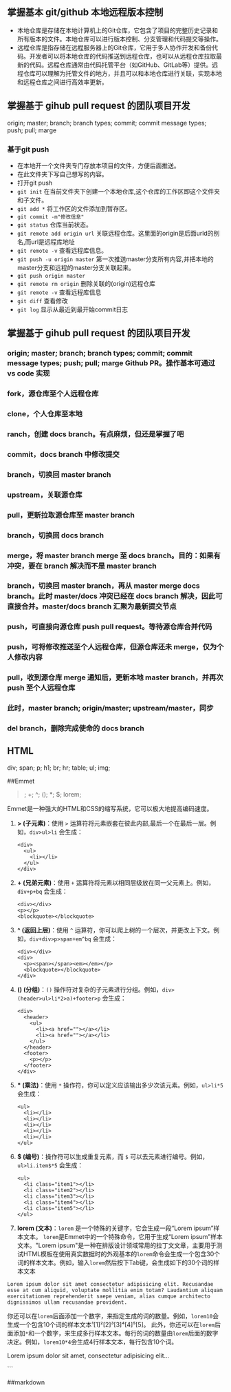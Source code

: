 ## 掌握基本 git/github 本地远程版本控制
* 本地仓库是存储在本地计算机上的Git仓库，它包含了项目的完整历史记录和所有版本的文件。本地仓库可以进行版本控制、分支管理和代码提交等操作。
* 远程仓库是指存储在远程服务器上的Git仓库，它用于多人协作开发和备份代码。开发者可以将本地仓库的代码推送到远程仓库，也可以从远程仓库拉取最新的代码。远程仓库通常由代码托管平台（如GitHub、GitLab等）提供。远程仓库可以理解为托管文件的地方，并且可以和本地仓库进行关联，实现本地和远程仓库之间进行高效率更新。
## 掌握基于 gihub pull request 的团队项目开发

 origin; master; branch; branch types; commit; commit message types;
 push; pull; marge
 ### 基于git push
- 在本地开一个文件夹专门存放本项目的文件，方便后面推送。
- 在此文件夹下写自己想写的内容。
- 打开git push
- `git init` 在当前文件夹下创建一个本地仓库,这个仓库的工作区即这个文件夹和子文件。
- `git add *` 将工作区的文件添加到暂存区。
- `git commit -m"修改信息"`
- `git status` 仓库当前状态。
- `git remote add origin url` 关联远程仓库。这里面的origin是后面urld的别名,而url是远程库地址
- `git remote -v` 查看远程库信息。
- `git push -u origin master` 第一次推送master分支所有内容,并把本地的master分支和远程的master分支关联起来。
- `git push origin master`
- `git remote rm origin` 删除关联的(origin)远程仓库 
- `git remote -v` 查看远程库信息
- `git diff` 查看修改
- `git log` 显示从最近到最开始commit日志


## 掌握基于 gihub pull request 的团队项目开发
### origin; master; branch; branch types; commit; commit message types; push; pull; marge Github PR。操作基本可通过 vs code 实现
### fork，源仓库至个人远程仓库
### clone，个人仓库至本地
### ranch，创建 docs branch。有点麻烦，但还是掌握了吧
### commit，docs branch 中修改提交
### branch，切换回 master branch
### upstream，关联源仓库
### pull，更新拉取源仓库至 master branch
### branch，切换回 docs branch
### merge，将 master branch merge 至 docs branch。目的：如果有冲突，要在 branch 解决而不是 master branch
### branch，切换回 master branch，再从 master merge docs branch。此时 master/docs 冲突已经在 docs branch 解决，因此可直接合并。master/docs branch 汇聚为最新提交节点
### push，可直接向源仓库 push pull request。等待源仓库合并代码
### push，可将修改推送至个人远程仓库，但源仓库还未 merge，仅为个人修改内容
### pull，收到源仓库 merge 通知后，更新本地 master branch，并再次 push 至个人远程仓库
### 此时，master branch; origin/master; upstream/master，同步
### del branch，删除完成使命的 docs branch

## HTML

div; span; p; h1; br; hr; table; ul; img;

##Emmet

>; +; ^; (); *; $; lorem;


Emmet是一种强大的HTML和CSS的缩写系统，它可以极大地提高编码速度。

1. **> (子元素)**：使用 `>` 运算符将元素嵌套在彼此内部,最后一个在最后一层。例如，`div>ul>li` 会生成：
    ```
    <div>
      <ul>
        <li></li>
      </ul>
    </div>
    ```
2. **+ (兄弟元素)**：使用 `+` 运算符将元素以相同层级放在同一父元素上。例如，`div+p+bq` 会生成：
    ```
    <div></div>
    <p></p>
    <blockquote></blockquote>
    ```
3. **^ (返回上层)**：使用 `^` 运算符，你可以爬上树的一个层次，并更改上下文。例如，`div+div>p>span+em^bq` 会生成：
    ```
    <div></div>
    <div>
      <p><span></span><em></em></p>
      <blockquote></blockquote>
    </div>
    ```
4. **() (分组)**：`()` 操作符对复杂的子元素进行分组。例如，`div>(header>ul>li*2>a)+footer>p` 会生成：
    ```
    <div>
      <header>
        <ul>
          <li><a href=""></a></li>
          <li><a href=""></a></li>
        </ul>
      </header>
      <footer>
        <p></p>
      </footer>
    </div>
    ```
5. **\* (乘法)**：使用 `*` 操作符，你可以定义应该输出多少次该元素。例如，`ul>li*5` 会生成：
    ```
    <ul>
      <li></li>
      <li></li>
      <li></li>
      <li></li>
      <li></li>
    </ul>
    ```
6. **$ (编号)**：操作符可以生成重复元素，而 `$` 可以去元素进行编号。例如，`ul>li.item$*5` 会生成：
    ```
    <ul>
      <li class="item1"></li>
      <li class="item2"></li>
      <li class="item3"></li>
      <li class="item4"></li>
      <li class="item5"></li>
    </ul>
    ```
7. **lorem (文本)**：`lorem` 是一个特殊的关键字，它会生成一段“Lorem ipsum”样本文本。
`lorem`是Emmet中的一个特殊命令，它用于生成“Lorem ipsum”样本文本。"Lorem ipsum"是一种在排版设计领域常用的拉丁文文章，主要用于测试HTML模板在使用真实数据时的外观基本的`lorem`命令会生成一个包含30个词的样本文本。例如，输入`lorem`然后按下Tab键，会生成如下的30个词的样本文本
```
Lorem ipsum dolor sit amet consectetur adipisicing elit. Recusandae esse at cum aliquid, voluptate mollitia enim totam? Laudantium aliquam exercitationem reprehenderit saepe veniam, alias cumque architecto dignissimos ullam recusandae provident.
```
你还可以在`lorem`后面添加一个数字，来指定生成的词的数量。例如，`lorem10`会生成一个包含10个词的样本文本¹[1]²[2]³[3]⁴[4]⁵[5]。
此外，你还可以在`lorem`后面添加`*`和一个数字，来生成多行样本文本。每行的词的数量由`lorem`后面的数字决定。例如，`lorem10*4`会生成4行样本文本，每行包含10个词。
    <p>Lorem ipsum dolor sit amet, consectetur adipisicing elit...</p>
    ```

##markdown